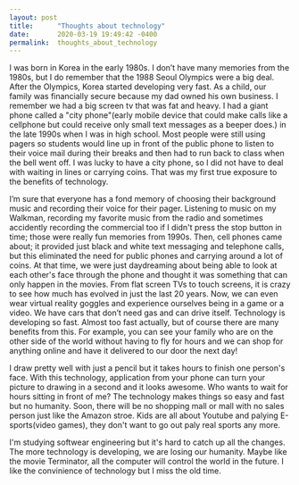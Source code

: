 ```yaml
---
layout: post
title:      "Thoughts about technology"
date:       2020-03-19 19:49:42 -0400
permalink:  thoughts_about_technology
---
```


I was born in Korea in the early 1980s. I don’t have many memories from the 1980s, but I do remember that the 1988 Seoul Olympics were a big deal. After the Olympics, Korea started developing very fast. As a child, our family was financially secure because my dad owned his own business. I remember we had a big screen tv that was fat and heavy. I had a giant phone called a "city phone"(early mobile device that could make calls like a cellphone but could receive only small text messages as a beeper does.) in the late 1990s when I was in high school. Most people were still using pagers so students would line up in front of the public phone to listen to their voice mail during their breaks and then had to run back to class when the bell went off. I was lucky to have a city phone, so I did not have to deal with waiting in lines or carrying coins. That was my first true exposure to the benefits of technology.

I’m sure that everyone has a fond memory of choosing their background music and recording their voice for their pager. Listening to music on my Walkman, recording my favorite music from the radio and sometimes accidently recording the commercial too if I didn't press the stop button in time; those were really fun memories from 1990s. Then, cell phones came about; it provided just black and white text messaging and telephone calls, but this eliminated the need for public phones and carrying around a lot of coins. At that time, we were just daydreaming about being able to look at each other's face through the phone and thought it was something that can only happen in the movies. From flat screen TVs to touch screens, it is crazy to see how much has evolved in just the last 20 years. Now, we can even wear virtual reality goggles and experience ourselves being in a game or a video. We have cars that don’t need gas and can drive itself. Technology is developing so fast. Almost too fast actually, but of course there are many benefits from this. For example, you can see your family who are on the other side of the world without having to fly for hours and we can shop for anything online and have it delivered to our door the next day!

I draw pretty well with just a pencil but it takes hours to finish one person's face. With this technology, application from your phone can turn your picture to drawing in a second and it looks awesome. Who wants to wait for hours sitting in front of me? The technology makes things so easy and fast but no humanity. Soon, there will be no shopping mall or mall with no sales person just like the Amazon stroe. Kids are all about Youtube and palying E-sports(video games), they don't want to go out paly real sports any more. 

I'm studying softwear engineering but it's hard to catch up all the changes. The more technology is developing, we are losing our humanity. Maybe like the movie Terminator, all the computer will control the world in the future. I like the convinience of technology but I miss the old time. 

